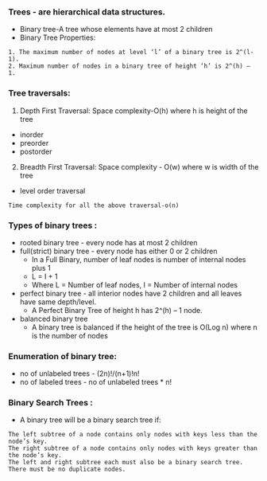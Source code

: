 ### Trees - are hierarchical data structures.

* Binary tree-A tree whose elements have at most 2 children
* Binary Tree Properties:
```
1. The maximum number of nodes at level ‘l’ of a binary tree is 2^(l-1).
2. Maximum number of nodes in a binary tree of height ‘h’ is 2^(h) – 1.
```
### Tree traversals:
1. Depth First Traversal: Space complexity-O(h) where h is height of the tree
- inorder
- preorder
- postorder
2. Breadth First Traversal: Space complexity - O(w) where w is width of the tree
- level order traversal
 ```
 Time complexity for all the above traversal-o(n)
```
### Types of binary trees :
* rooted binary tree - every node has at most 2 children
* full(strict) binary tree - every node has either 0 or 2 children
  - In a Full Binary, number of leaf nodes is number of internal nodes plus 1
  - L = I + 1
  - Where L = Number of leaf nodes, I = Number of internal nodes
* perfect binary tree - all interior nodes have 2 children and all leaves have same depth/level.
  - A Perfect Binary Tree of height h has 2^(h) – 1 node.
* balanced binary tree 
  - A binary tree is balanced if the height of the tree is O(Log n) where n is the number of nodes

### Enumeration of binary tree:
* no of unlabeled trees - (2n)!/(n+1)!n!
* no of labeled trees - no of unlabeled trees * n! 

### Binary Search Trees :
* A binary tree will be a binary search tree if:
```
The left subtree of a node contains only nodes with keys less than the node’s key.
The right subtree of a node contains only nodes with keys greater than the node’s key.
The left and right subtree each must also be a binary search tree.
There must be no duplicate nodes.
```
